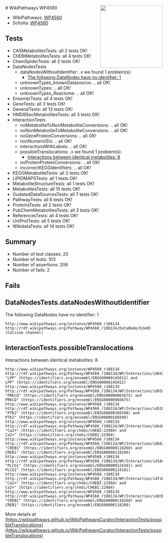 <img style="float: right; width: 200px" src="https://upload.wikimedia.org/wikipedia/commons/thumb/8/83/Wplogo_with_text_500.png/640px-Wplogo_with_text_500.png" />
# WikiPathways WP4560

* WikiPathways: [WP4560](https://new.wikipathways.org/pathways/WP4560)
* Scholia: [WP4560](https://scholia.toolforge.org/wikipathways/WP4560)
## Tests
* CASMetabolitesTests: all 2 tests OK!
* ChEBIMetabolitesTests: all 4 tests OK!
* ChemSpiderTests: all 2 tests OK!
* DataNodesTests
    * dataNodesWithoutIdentifier: .x we found 1 problem(s):
        * [The following DataNodes have no identifier: 1](#d2d32fa0)
    * unknownTypes_knownDatasource: .. all OK!
    * unknownTypes: .. all OK!
    * unknownTypes_Reactome: .. all OK!
* EnsemblTests: all 4 tests OK!
* GeneTests: all 3 tests OK!
* GeneralTests: all 13 tests OK!
* HMDBSecMetabolitesTests: all 3 tests OK!
* InteractionTests
    * noMetaboliteToNonMetaboliteConversions: .. all OK!
    * noNonMetaboliteToMetaboliteConversions: .. all OK!
    * noGeneProteinConversions: .. all OK!
    * nonNumericIDs: .. all OK!
    * interactionsWithLabels: .. all OK!
    * possibleTranslocations: .x we found 1 problem(s):
        * [Interactions between identical metabolites: 8](#d59038cb)
    * noProteinProteinConversions: .. all OK!
    * incorrectKEGGIdentifiers: .. all OK!
* KEGGMetaboliteTests: all 2 tests OK!
* LIPIDMAPSTests: all 1 tests OK!
* MetaboliteStructureTests: all 1 tests OK!
* MetabolitesTests: all 15 tests OK!
* OudatedDataSourcesTests: all 7 tests OK!
* PathwayTests: all 6 tests OK!
* ProteinsTests: all 2 tests OK!
* PubChemMetabolitesTests: all 3 tests OK!
* ReferencesTests: all 4 tests OK!
* UniProtTests: all 5 tests OK!
* WikidataTests: all 14 tests OK!


## Summary

* Number of test classes: 20
* Number of tests: 103
* Number of assertions: 206
* Number of fails: 2

## Fails

<a name="d2d32fa0" />

## DataNodesTests.dataNodesWithoutIdentifier

The following DataNodes have no identifier: 1
```
http://www.wikipathways.org/instance/WP4560_r108134 http://rdf.wikipathways.org/Pathway/WP4560_r108134/DataNode/b3e85 (Calcium channel)
```

<a name="d59038cb" />

## InteractionTests.possibleTranslocations

Interactions between identical metabolites: 8
```
http://www.wikipathways.org/instance/WP4560_r108134 http://rdf.wikipathways.org/Pathway/WP4560_r108134/WP/Interaction/id642d941e "LPP" (https://identifiers.org/ensembl/ENSG00000145012) and 
LPP" (https://identifiers.org/ensembl/ENSG00000145012)
http://www.wikipathways.org/instance/WP4560_r108134 http://rdf.wikipathways.org/Pathway/WP4560_r108134/WP/Interaction/id65d56ab4 "PRKCQ" (https://identifiers.org/ensembl/ENSG00000065675) and 
PRKCQ" (https://identifiers.org/ensembl/ENSG00000065675)
http://www.wikipathways.org/instance/WP4560_r108134 http://rdf.wikipathways.org/Pathway/WP4560_r108134/WP/Interaction/id52835262 "PTK2" (https://identifiers.org/ensembl/ENSG00000169398) and 
PTK2" (https://identifiers.org/ensembl/ENSG00000169398)
http://www.wikipathways.org/instance/WP4560_r108134 http://rdf.wikipathways.org/Pathway/WP4560_r108134/WP/Interaction/ideda73086 "Ca2+" (https://identifiers.org/chebi/CHEBI:22984) and 
Ca2+" (https://identifiers.org/chebi/CHEBI:22984)
http://www.wikipathways.org/instance/WP4560_r108134 http://rdf.wikipathways.org/Pathway/WP4560_r108134/WP/Interaction/idb62b199f "CREB1" (https://identifiers.org/ensembl/ENSG00000118260) and 
CREB1" (https://identifiers.org/ensembl/ENSG00000118260)
http://www.wikipathways.org/instance/WP4560_r108134 http://rdf.wikipathways.org/Pathway/WP4560_r108134/WP/Interaction/id104739e4 "PLCG1" (https://identifiers.org/ensembl/ENSG00000124181) and 
PLCG1" (https://identifiers.org/ensembl/ENSG00000124181)
http://www.wikipathways.org/instance/WP4560_r108134 http://rdf.wikipathways.org/Pathway/WP4560_r108134/WP/Interaction/idf1663ef8 "Ca2+" (https://identifiers.org/chebi/CHEBI:22984) and 
Ca2+" (https://identifiers.org/chebi/CHEBI:22984)
http://www.wikipathways.org/instance/WP4560_r108134 http://rdf.wikipathways.org/Pathway/WP4560_r108134/WP/Interaction/idd3b731b9 "CREB1" (https://identifiers.org/ensembl/ENSG00000118260) and 
CREB1" (https://identifiers.org/ensembl/ENSG00000118260)
```

More details at [https://wikipathways.github.io/WikiPathwaysCurator/InteractionTests/possibleTranslocations](https://wikipathways.github.io/WikiPathwaysCurator/InteractionTests/possibleTranslocations)

